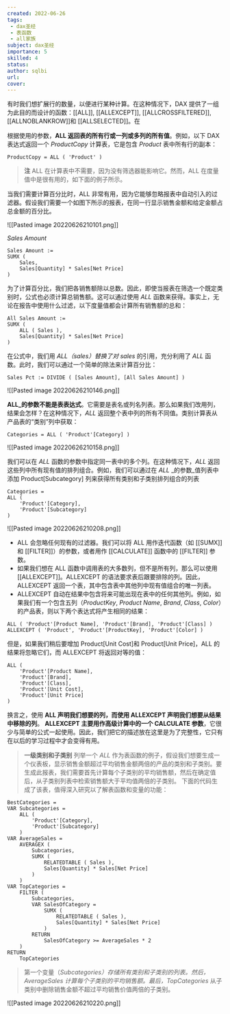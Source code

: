 ```yaml
---
created: 2022-06-26
tags:
 - dax圣经
 - 表函数
 - all家族
subject: dax圣经
importance: 5
skilled: 4
status: 
author: sqlbi
url: 
cover: 
---
```


有时我们想扩展行的数量，以便进行某种计算。在这种情况下，DAX 提供了一组为此目的而设计的函数：[[ALL]], [[ALLEXCEPT]], [[ALLCROSSFILTERED]], [[ALLNOBLANKROW]]和 [[ALLSELECTED]]。在

根据使用的参数，**ALL 返回表的所有行或一列或多列的所有值**。例如，以下 DAX 表达式返回一个 _ProductCopy_ 计算表，它是包含 _Product_ 表中所有行的副本：

```DAX
ProductCopy = ALL ( 'Product' )
```

> **注** ALL 在计算表中不需要，因为没有筛选器能影响它。然而，ALL 在度量值中是很有用的，如下面的例子所示。

当我们需要计算百分比时，ALL 非常有用，因为它能够忽略报表中自动引入的过滤器。假设我们需要一个如图下所示的报表，在同一行显示销售金额和给定金额占总金额的百分比。

![[Pasted image 20220626210101.png]]

_Sales Amount_

```DAX
Sales Amount := 
SUMX ( 
    Sales, 
    Sales[Quantity] * Sales[Net Price] 
)
```

为了计算百分比，我们把各销售额除以总数。因此，即使当报表在筛选一个既定类别时，公式也必须计算总销售额。这可以通过使用 _ALL_ 函数来获得。事实上，无论在报告中使用什么过滤，以下度量值都会计算所有销售额的总和：

```DAX
All Sales Amount := 
SUMX ( 
    ALL ( Sales ), 
    Sales[Quantity] * Sales[Net Price]
)
```

在公式中，我们用 _ALL（sales）替换了对 sales_ 的引用，充分利用了 _ALL_ 函数。此时，我们可以通过一个简单的除法来计算百分比：

```DAX
Sales Pct := DIVIDE ( [Sales Amount], [All Sales Amount] )
```

![[Pasted image 20220626210146.png]]

**ALL_的参数不能是表表达式**。它需要是表名或列名列表。那么如果我们改用列，结果会怎样？在这种情况下，_ALL_ 返回整个表中列的所有不同值。类别计算表从产品表的“类别”列中获取：

```DAX
Categories = ALL ( 'Product'[Category] )
```

![[Pasted image 20220626210158.png]]

我们可以在 _ALL_ 函数的参数中指定同一表中的多个列。在这种情况下，_ALL_ 返回这些列中所有现有值的排列组合。例如，我们可以通过在 _ALL_ _的参数_值列表中添加 Product[Subcategory] 列来获得所有类别和子类别排列组合的列表

```DAX
Categories = 
ALL ( 
    'Product'[Category], 
    'Product'[Subcategory] 
)
```

![[Pasted image 20220626210208.png]]

-   ALL 会忽略任何现有的过滤器。我们可以将 ALL 用作迭代函数（如 [[SUMX]]和 [[FILTER]]）的参数，或者用作 [[CALCULATE]] 函数中的 [[FILTER]] 参数。
-   如果我们想在 ALL 函数中调用表的大多数列，但不是所有列，那么可以使用 [[ALLEXCEPT]]。ALLEXCEPT 的语法要求表后跟要排除的列。因此，ALLEXCEPT 返回一个表，其中包含表中其他列中现有值组合的唯一列表。
-   ALLEXCEPT 自动在结果中包含将来可能出现在表中的任何其他列。例如，如果我们有一个包含五列（_ProductKey_, _Product Name_, _Brand_, _Class_, _Color_）的产品表，则以下两个表达式将产生相同的结果：

```DAX
ALL ( 'Product'[Product Name], 'Product'[Brand], 'Product'[Class] ) 
ALLEXCEPT ( 'Product', 'Product'[ProductKey], 'Product'[Color] )
```

但是，如果我们稍后要增加 Product[Unit Cost]和 Product[Unit Price]，ALL 的结果将忽略它们，而 ALLEXCEPT 将返回对等的值：

```DAX
ALL ( 
    'Product'[Product Name], 
    'Product'[Brand], 
    'Product'[Class], 
    'Product'[Unit Cost], 
    'Product'[Unit Price] 
)
```

换言之，使用 **ALL 声明我们想要的列，而使用 ALLEXCEPT 声明我们想要从结果中移除的列**。
**ALLEXCEPT 主要用作高级计算中的一个 CALCULATE 参数**，它很少与简单的公式一起使用。因此，我们把它的描述放在这里是为了完整性，它只有在以后的学习过程中才会变得有用。

> **一级类别和子类别** 列举一个 _ALL_ 作为表函数的例子，假设我们想要生成一个仪表板，显示销售金额超过平均销售金额两倍的产品的类别和子类别。要生成此报表，我们需要首先计算每个子类别的平均销售额，然后在确定值后，从子类别列表中检索销售额大于平均值两倍的子类别。 下面的代码生成了该表，值得深入研究以了解表函数和变量的功能：

```DAX
BestCategories =
VAR Subcategories =
    ALL (
        'Product'[Category],
        'Product'[Subcategory]
    )
VAR AverageSales =
    AVERAGEX (
        Subcategories,
        SUMX (
            RELATEDTABLE ( Sales ),
            Sales[Quantity] * Sales[Net Price]
        )
    )
VAR TopCategories =
    FILTER (
        Subcategories,
        VAR SalesOfCategory =
            SUMX (
                RELATEDTABLE ( Sales ),
                Sales[Quantity] * Sales[Net Price]
            )
        RETURN
            SalesOfCategory >= AverageSales * 2
    )
RETURN
    TopCategories
```

> 第一个变量（_Subcategories）存储所有类别和子类别的列表。然后，AverageSales 计算每个子类别的平均销售额。最后，TopCategories_ 从子类别中删除销售金额不超过平均销售价值两倍的子类别。

![[Pasted image 20220626210220.png]]
